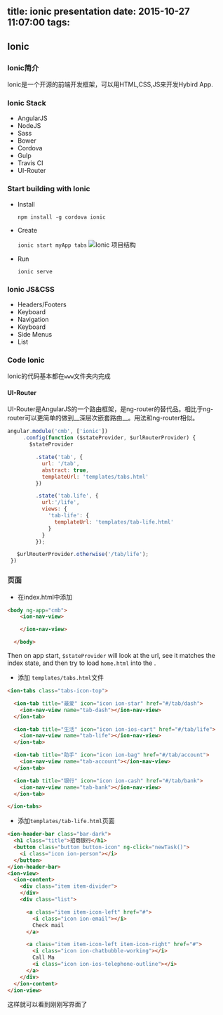title: ionic presentation
date: 2015-10-27 11:07:00
tags:
---
## Ionic
### Ionic简介

Ionic是一个开源的前端开发框架，可以用HTML,CSS,JS来开发Hybird App.

### Ionic Stack
* AngularJS
* NodeJS
* Sass
* Bower
* Cordova
* Gulp
* Travis CI
* UI-Router

### Start building with Ionic
* Install

	`npm install -g cordova ionic`
* Create

	`ionic start myApp tabs`
  ![Ionic 项目结构](/image/ionic-structure.png)

* Run

	`ionic serve`

### Ionic JS&CSS
* Headers/Footers
* Keyboard
* Navigation
* Keyboard
* Side Menus
* List

### Code Ionic
Ionic的代码基本都在`www`文件夹内完成
#### UI-Router
 UI-Router是AngularJS的一个路由框架，是ng-router的替代品。相比于ng-router可以更简单的做到__深层次嵌套路由__。用法和ng-router相似。

 ```js
 angular.module('cmb', ['ionic'])
      .config(function ($stateProvider, $urlRouterProvider) {
        $stateProvider

          .state('tab', {
            url: '/tab',
            abstract: true,
            templateUrl: 'templates/tabs.html'
          })

          .state('tab.life', {
            url:'/life',
            views: {
              'tab-life': {
                templateUrl: 'templates/tab-life.html'
              }
            }
          });

    $urlRouterProvider.otherwise('/tab/life');
  })

 ```

### 页面
* 在index.html中添加

```html
<body ng-app="cmb">
    <ion-nav-view>

    </ion-nav-view>

  </body>
```
Then on app start, `$stateProvider` will look at the url, see it matches the index state,
and then try to load `home.html` into the <ion-nav-view>.
* 添加 `templates/tabs.html`文件

```html
<ion-tabs class="tabs-icon-top">

  <ion-tab title="最爱" icon="icon ion-star" href="#/tab/dash">
    <ion-nav-view name="tab-dash"></ion-nav-view>
  </ion-tab>

  <ion-tab title="生活" icon="icon ion-ios-cart" href="#/tab/life">
    <ion-nav-view name="tab-life"></ion-nav-view>
  </ion-tab>

  <ion-tab title="助手" icon="icon ion-bag" href="#/tab/account">
    <ion-nav-view name="tab-account"></ion-nav-view>
  </ion-tab>

  <ion-tab title="银行" icon="icon ion-cash" href="#/tab/bank">
    <ion-nav-view name="tab-bank"></ion-nav-view>
  </ion-tab>

</ion-tabs>

```
* 添加`templates/tab-life.html`页面

```html
<ion-header-bar class="bar-dark">
  <h1 class="title">招商银行</h1>
  <button class="button button-icon" ng-click="newTask()">
    <i class="icon ion-person"></i>
  </button>
</ion-header-bar>
<ion-view>
  <ion-content>
    <div class="item item-divider">
    </div>
    <div class="list">

      <a class="item item-icon-left" href="#">
        <i class="icon ion-email"></i>
        Check mail
      </a>

      <a class="item item-icon-left item-icon-right" href="#">
        <i class="icon ion-chatbubble-working"></i>
        Call Ma
        <i class="icon ion-ios-telephone-outline"></i>
      </a>
    </div>
  </ion-content>
</ion-view>
```
这样就可以看到刚刚写界面了
